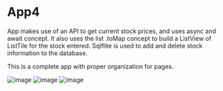 # App4

App makes use of an API to get current stock prices, and uses async and await concept.
It also uses the list .toMap concept to build a ListView of ListTile for the stock entered.
Sqlflite is used to add and delete stock information to the database.


This is a complete app with proper organization for pages.

![image](https://user-images.githubusercontent.com/60160747/122820669-b80e4a80-d290-11eb-9896-88d79a3b567e.png)
![image](https://user-images.githubusercontent.com/60160747/122820695-be9cc200-d290-11eb-973c-f8d7122d4617.png)
![image](https://user-images.githubusercontent.com/60160747/122820735-c9575700-d290-11eb-82cc-9063664a4c6e.png)
